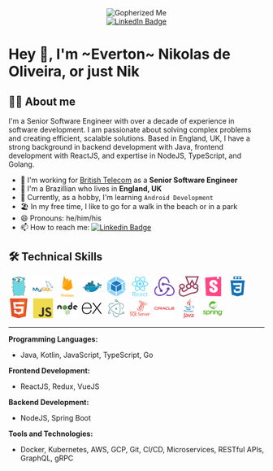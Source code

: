 <div id="header" align="center">
  <img
    src="https://storage.googleapis.com/gopherizeme.appspot.com/gophers/58d6e57f78e5a6e4e8c457aa30685acfa4b114b4.png"
    alt="Gopherized Me"
    width="200" />
  <div id="badges">
    <a href="https://linkedin.com/in/enikolas" target="blank">
      <img
        src="https://img.shields.io/badge/LinkedIn-blue?style=for-the-badge&logo=linkedin&logoColor=white"
        alt="LinkedIn Badge"/>
    </a>
  </div>
</div>

# Hey 👋, I'm ~Everton~ Nikolas de Oliveira, or just Nik

## 👨‍💻 About me

I'm a Senior Software Engineer with over a decade of experience in software development. I am passionate about solving complex problems and creating efficient, scalable solutions. Based in England, UK, I have a strong background in backend development with Java, frontend development with ReactJS, and expertise in NodeJS, TypeScript, and Golang.

- 🔭 I'm working for [British Telecom](https://www.bt.com/) as a **Senior Software Engineer**
- 📌 I'm a Brazillian who lives in **England, UK**
- 🌱 Currently, as a hobby, I'm learning `Android Development`
- 🏖️ In my free time, I like to go for a walk in the beach or in a park
- 😄 Pronouns: he/him/his
- 📫 How to reach me: [![Linkedin Badge](https://img.shields.io/badge/LinkedIn-blue?style=flat&logo=Linkedin&logoColor=white)](https://linkedin.com/in/enikolas)

## :hammer_and_wrench: Technical Skills

<div>
  <img src="https://github.com/devicons/devicon/blob/master/icons/go/go-original.svg" title="Go" alt="Go" width="40" height="40"/>&nbsp;
  <img src="https://github.com/devicons/devicon/blob/master/icons/mysql/mysql-original-wordmark.svg" title="MySQL"  alt="MySQL" width="40" height="40"/>&nbsp;
  <img src="https://github.com/devicons/devicon/blob/master/icons/firebase/firebase-plain-wordmark.svg" title="Firebase" alt="Firebase" width="40" height="40"/>&nbsp;
  <img src="https://github.com/devicons/devicon/blob/master/icons/docker/docker-original.svg" title="Docker" alt="Docker" width="40" height="40"/>&nbsp;
  <img src="https://github.com/devicons/devicon/blob/master/icons/webpack/webpack-original.svg" title="Webpack" alt="Webpack" width="40" height="40"/>&nbsp;
  <img src="https://github.com/devicons/devicon/blob/master/icons/react/react-original-wordmark.svg" title="React" alt="React" width="40" height="40"/>&nbsp;
  <img src="https://github.com/devicons/devicon/blob/master/icons/redux/redux-original.svg" title="Redux" alt="Redux" width="40" height="40"/>&nbsp;
  <img src="https://github.com/devicons/devicon/blob/master/icons/jest/jest-plain.svg" title="Jest" alt="Jest" width="40" height="40"/>&nbsp;
  <img src="https://github.com/devicons/devicon/blob/master/icons/storybook/storybook-original.svg" title="Storybook" alt="Storybook" width="40" height="40"/>&nbsp;
  <img src="https://github.com/devicons/devicon/blob/master/icons/css3/css3-plain-wordmark.svg"  title="CSS3" alt="CSS" width="40" height="40"/>&nbsp;
  <img src="https://github.com/devicons/devicon/blob/master/icons/html5/html5-original.svg" title="HTML5" alt="HTML" width="40" height="40"/>&nbsp;
  <img src="https://github.com/devicons/devicon/blob/master/icons/javascript/javascript-original.svg" title="JavaScript" alt="JavaScript" width="40" height="40"/>&nbsp;
  <img src="https://github.com/devicons/devicon/blob/master/icons/nodejs/nodejs-original-wordmark.svg" title="NodeJS" alt="NodeJS" width="40" height="40"/>&nbsp;
  <img src="https://github.com/devicons/devicon/blob/master/icons/express/express-original.svg" title="Express" alt="Express" width="40" height="40"/>&nbsp;
  <img src="https://github.com/devicons/devicon/blob/master/icons/electron/electron-original.svg" title="Electron" alt="Electron" width="40" height="40"/>&nbsp;
  <img src="https://github.com/devicons/devicon/blob/master/icons/microsoftsqlserver/microsoftsqlserver-plain-wordmark.svg" title="SQL Server"  alt="SQL Server" width="40" height="40"/>&nbsp;
  <img src="https://github.com/devicons/devicon/blob/master/icons/oracle/oracle-original.svg" title="Oracle"  alt="Oracle" width="40" height="40"/>&nbsp;
  <img src="https://github.com/devicons/devicon/blob/master/icons/java/java-original-wordmark.svg" title="Java" alt="Java" width="40" height="40"/>&nbsp;
  <img src="https://github.com/devicons/devicon/blob/master/icons/spring/spring-original-wordmark.svg" title="Spring" alt="Spring" width="40" height="40"/>&nbsp;
</div>

---

**Programming Languages:**
- Java, Kotlin, JavaScript, TypeScript, Go

**Frontend Development:**
- ReactJS, Redux, VueJS

**Backend Development:**
- NodeJS, Spring Boot

**Tools and Technologies:**
- Docker, Kubernetes, AWS, GCP, Git, CI/CD, Microservices, RESTful APIs, GraphQL, gRPC
